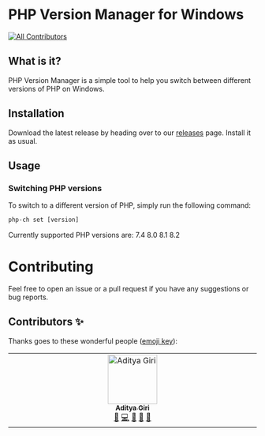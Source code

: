 # PHP Version Manager for Windows
<!-- ALL-CONTRIBUTORS-BADGE:START - Do not remove or modify this section -->
[![All Contributors](https://img.shields.io/badge/all_contributors-1-orange.svg?style=flat-square)](#contributors-)
<!-- ALL-CONTRIBUTORS-BADGE:END -->

## What is it?

PHP Version Manager is a simple tool to help you switch between different versions of PHP on Windows.

## Installation

Download the latest release by heading over to our [releases](https://github.com/BrainBuzzer/php-ch/releases) page. Install it as usual.

## Usage

### Switching PHP versions

To switch to a different version of PHP, simply run the following command:

```cmd
php-ch set [version]
```

Currently supported PHP versions are:
7.4
8.0
8.1
8.2

# Contributing

Feel free to open an issue or a pull request if you have any suggestions or bug reports.

## Contributors ✨

Thanks goes to these wonderful people ([emoji key](https://allcontributors.org/docs/en/emoji-key)):

<!-- ALL-CONTRIBUTORS-LIST:START - Do not remove or modify this section -->
<!-- prettier-ignore-start -->
<!-- markdownlint-disable -->
<table>
  <tbody>
    <tr>
      <td align="center" valign="top" width="14.28%"><a href="https://brainbuzzer.me"><img src="https://avatars.githubusercontent.com/u/10351046?v=4?s=100" width="100px;" alt="Aditya Giri"/><br /><sub><b>Aditya Giri</b></sub></a><br /><a href="https://github.com/BrainBuzzer/php-ch/commits?author=BrainBuzzer" title="Documentation">📖</a> <a href="https://github.com/BrainBuzzer/php-ch/commits?author=BrainBuzzer" title="Code">💻</a> <a href="#ideas-BrainBuzzer" title="Ideas, Planning, & Feedback">🤔</a> <a href="#maintenance-BrainBuzzer" title="Maintenance">🚧</a> <a href="#question-BrainBuzzer" title="Answering Questions">💬</a></td>
    </tr>
  </tbody>
</table>

<!-- markdownlint-restore -->
<!-- prettier-ignore-end -->
<!-- ALL-CONTRIBUTORS-LIST:END -->
